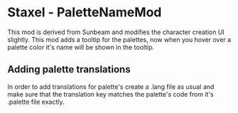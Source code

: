 ﻿# Staxel - PaletteNameMod

This mod is derived from Sunbeam and modifies the character creation UI slightly.
This mod adds a tooltip for the palettes, now when you hover over a palette color
it's name will be shown in the tooltip.

## Adding palette translations
In order to add translations for palette's create a .lang file as usual and make sure
that the translation key matches the palette's code from it's .palette file exactly.
